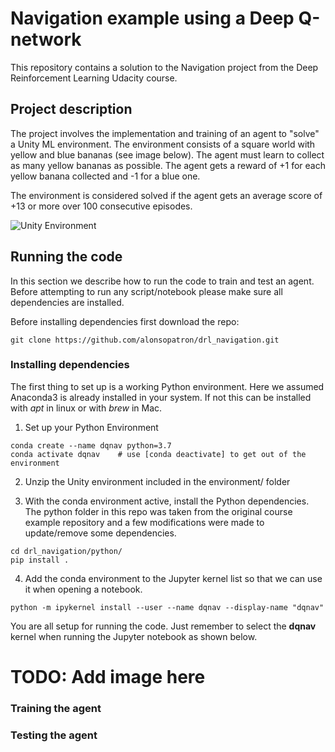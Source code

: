 # Navigation example using a Deep Q-network

This repository contains a solution to the Navigation project
from the Deep Reinforcement Learning Udacity course.

## Project description

The project involves the implementation and training of an agent to "solve" a Unity ML environment.
The environment consists of a square world with yellow and blue bananas (see image below). The agent must learn to collect as many yellow bananas as possible.
The agent gets a reward of +1 for each yellow banana collected and -1 for a blue one.

The environment is considered solved if the agent gets an average score of +13 or more over 100 consecutive episodes.

![Unity Environment](https://github.com/alonsopatron/drl_navigation/blob/feature/update-readme/images/environment.png "Banana Unity Environment")

## Running the code

In this section we describe how to run the code to train and test an agent. Before attempting to run any script/notebook please make sure all dependencies are installed.

Before installing dependencies first download the repo:

```
git clone https://github.com/alonsopatron/drl_navigation.git
```

### Installing dependencies

The first thing to set up is a working Python environment. Here we assumed Anaconda3 is already installed in your system. If not this can be installed with *apt* in linux or with *brew* in Mac.

1. Set up your Python Environment

```
conda create --name dqnav python=3.7
conda activate dqnav    # use [conda deactivate] to get out of the environment
```

2. Unzip the Unity environment included in the environment/ folder

3. With the conda environment active, install the Python dependencies. The python folder in this repo was taken from the original course example repository and a few modifications were made to update/remove some dependencies.

```
cd drl_navigation/python/
pip install .
```

4. Add the conda environment to the Jupyter kernel list so that we can use it when opening a notebook.

```
python -m ipykernel install --user --name dqnav --display-name "dqnav"
```

You are all setup for running the code. Just remember to select the **dqnav** kernel when running the Jupyter notebook as shown below.

# TODO: Add image here

### Training the agent

### Testing the agent
